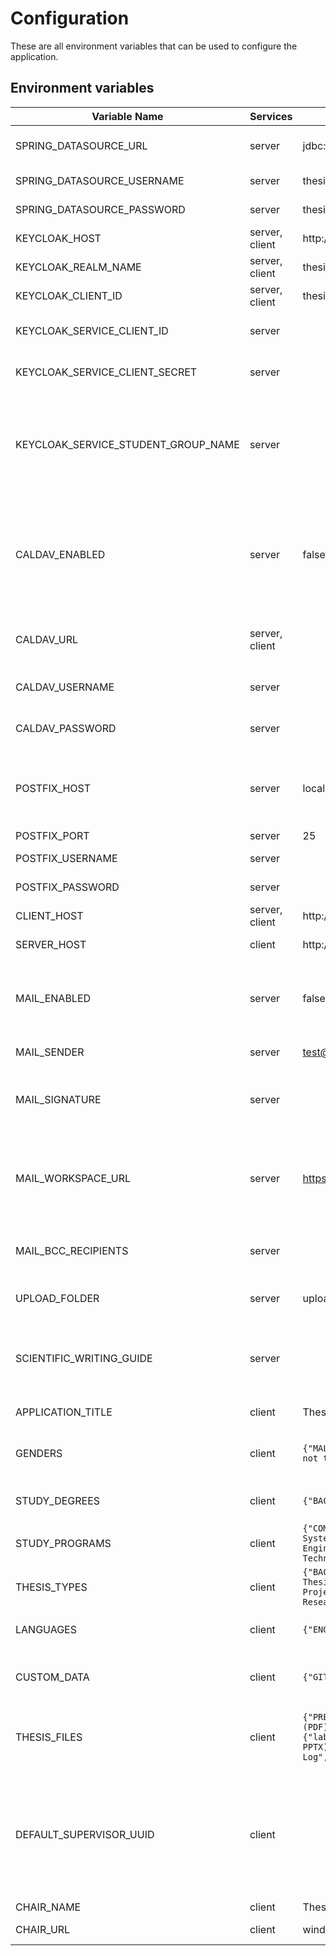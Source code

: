 # Configuration

These are all environment variables that can be used to configure the application.

## Environment variables

| Variable Name                       | Services       | Default Value                                                                                                                                                                                                                                                                                                                                                  | Description                                                                                               |
|-------------------------------------|----------------|----------------------------------------------------------------------------------------------------------------------------------------------------------------------------------------------------------------------------------------------------------------------------------------------------------------------------------------------------------------|-----------------------------------------------------------------------------------------------------------|
| SPRING_DATASOURCE_URL               | server         | jdbc:postgresql://localhost:5432/thesis-management                                                                                                                                                                                                                                                                                                                  | Postgres connection url                                                                                   |
| SPRING_DATASOURCE_USERNAME          | server         | thesis-management-postgres                                                                                                                                                                                                                                                                                                                                          | Postgres username                                                                                         |
| SPRING_DATASOURCE_PASSWORD          | server         | thesis-management-postgres                                                                                                                                                                                                                                                                                                                                          | Postgres password                                                                                         |
| KEYCLOAK_HOST                       | server, client | http://localhost:8081                                                                                                                                                                                                                                                                                                                                          | Keycloak hostname                                                                                         |
| KEYCLOAK_REALM_NAME                 | server, client | thesis-management                                                                                                                                                                                                                                                                                                                                                   | Keycloak realm name                                                                                       |
| KEYCLOAK_CLIENT_ID                  | server, client | thesis-management-app                                                                                                                                                                                                                                                                                                                                               | Keycloak client id                                                                                        |
| KEYCLOAK_SERVICE_CLIENT_ID          | server         |                                                                                                                                                                                                                                                                                                                                                                | Keycloak service client id                                                                                |
| KEYCLOAK_SERVICE_CLIENT_SECRET      | server         |                                                                                                                                                                                                                                                                                                                                                                | Keycloak service client secret                                                                            |
| KEYCLOAK_SERVICE_STUDENT_GROUP_NAME | server         |                                                                                                                                                                                                                                                                                                                                                                | Keycloak group name that should be assigned when a student starts writing a thesis                        |
| CALDAV_ENABLED                      | server         | false                                                                                                                                                                                                                                                                                                                                                          | Enable calendar integration. If enabled scheduled presentations will be added to the calendar             |
| CALDAV_URL                          | server, client |                                                                                                                                                                                                                                                                                                                                                                | CalDav URL where the events should be added                                                               |
| CALDAV_USERNAME                     | server         |                                                                                                                                                                                                                                                                                                                                                                | CalDav username for authentication                                                                        |
| CALDAV_PASSWORD                     | server         |                                                                                                                                                                                                                                                                                                                                                                | CalDav password for authentication                                                                        |
| POSTFIX_HOST                        | server         | localhost                                                                                                                                                                                                                                                                                                                                                      | Postfix host to send emails. Only required if emails are enabled.                                         |
| POSTFIX_PORT                        | server         | 25                                                                                                                                                                                                                                                                                                                                                             | Postfix port                                                                                              |
| POSTFIX_USERNAME                    | server         |                                                                                                                                                                                                                                                                                                                                                                | Postfix username                                                                                          |
| POSTFIX_PASSWORD                    | server         |                                                                                                                                                                                                                                                                                                                                                                | Postfix password                                                                                          |
| CLIENT_HOST                         | server, client | http://localhost:3000                                                                                                                                                                                                                                                                                                                                          | Hosting url of client                                                                                     |
| SERVER_HOST                         | client         | http://localhost:8080                                                                                                                                                                                                                                                                                                                                          | Hosting url of server                                                                                     |
| MAIL_ENABLED                        | server         | false                                                                                                                                                                                                                                                                                                                                                          | If set to true, the application will try to send emails via Postfix                                       |
| MAIL_SENDER                         | server         | test@ios.ase.cit.tum.de                                                                                                                                                                                                                                                                                                                                        | Sender email address                                                                                      |
| MAIL_SIGNATURE                      | server         |                                                                                                                                                                                                                                                                                                                                                                | Signature of the chair's supervisor / of the chair in general                                             |
| MAIL_WORKSPACE_URL                  | server         | https://slack.com                                                                                                                                                                                                                                                                                                                                              | URL to the workspace where students can connect with advisors and supervisors                             |
| MAIL_BCC_RECIPIENTS                 | server         |                                                                                                                                                                                                                                                                                                                                                                | Default BCC recipients for important emails                                                               |
| UPLOAD_FOLDER                       | server         | uploads                                                                                                                                                                                                                                                                                                                                                        | Folder where uploaded files will be stored                                                                |
| SCIENTIFIC_WRITING_GUIDE            | server         |                                                                                                                                                                                                                                                                                                                                                                | Link to a guide that explains scientific writing at the chair                                             |
| APPLICATION_TITLE                   | client         | Thesis Management                                                                                                                                                                                                                                                                                                                                                   | HTML title of the client                                                                                  |
| GENDERS                             | client         | `{"MALE":"Male","FEMALE":"Female","OTHER":"Other","PREFER_NOT_TO_SAY":"Prefer not to say"}`                                                                                                                                                                                                                                                                    | Available genders that a user can configure                                                               |
| STUDY_DEGREES                       | client         | `{"BACHELOR":"Bachelor","MASTER":"Master"}`                                                                                                                                                                                                                                                                                                                    | Available study degrees                                                                                   |
| STUDY_PROGRAMS                      | client         | `{"COMPUTER_SCIENCE":"Computer Science","INFORMATION_SYSTEMS":"Information Systems","GAMES_ENGINEERING":"Games Engineering","MANAGEMENT_AND_TECHNOLOGY":"Management and Technology","OTHER":"Other"}`                                                                                                                                                          | Available study programs                                                                                  |
| THESIS_TYPES                        | client         | `{"BACHELOR":{"long":"Bachelor Thesis","short":"BA"},"MASTER":{"long":"Master Thesis","short":"MA"},"INTERDISCIPLINARY_PROJECT":{"long":"Interdisciplinary Project","short":"IDP"},"GUIDED_RESEARCH":{"long":"Guided Research","short":"GR"}}`                                                                                                                 | Available thesis types                                                                                    |
| LANGUAGES                           | client         | `{"ENGLISH":"English","GERMAN":"German"}`                                                                                                                                                                                                                                                                                                                      | Available languages for presentations                                                                     |
| CUSTOM_DATA                         | client         | `{"GITHUB":{"label":"Github Profile","required":false}}`                                                                                                                                                                                                                                                                                                       | Additional data the user can add to the profile                                                           |
| THESIS_FILES                        | client         | `{"PRESENTATION":{"label":"Presentation","description":"Presentation (PDF)","accept":"pdf","required":true},"PRESENTATION_SOURCE":{"label":"Presentation Source","description":"Presentation Source (KEY, PPTX)","accept":"any","required":false},"FEEDBACK_LOG":{"label":"Feedback Log","description":"Feedback Log (PDF)","accept":"pdf","required":false}}` | Additional files the student can add to the thesis                                                        |
| DEFAULT_SUPERVISOR_UUID             | client         |                                                                                                                                                                                                                                                                                                                                                                | The user UUID from the database if a default supervisor should be selected when creating topics or theses |
| CHAIR_NAME                          | client         | Thesis Management                                                                                                                                                                                                                                                                                                                                                   | Chair name                                                                                                |
| CHAIR_URL                           | client         | window.origin                                                                                                                                                                                                                                                                                                                                                  | URL to chair website                                                                                      |